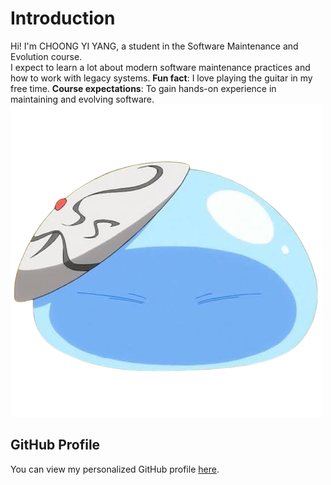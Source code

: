 # Introduction 
Hi! I'm CHOONG YI YANG, a student in the Software Maintenance and Evolution course.  
I expect to learn a lot about modern software maintenance practices and how to work with legacy systems. 
**Fun fact**: I love playing the guitar in my free time. 
**Course expectations**: To gain hands-on experience in 
maintaining and evolving software. 
![My Image](Profile.png)  <!-- Link to the uploaded image --> 
## GitHub Profile 
You can view my personalized GitHub profile 
[here](https://github.com/Cattlepillow).
